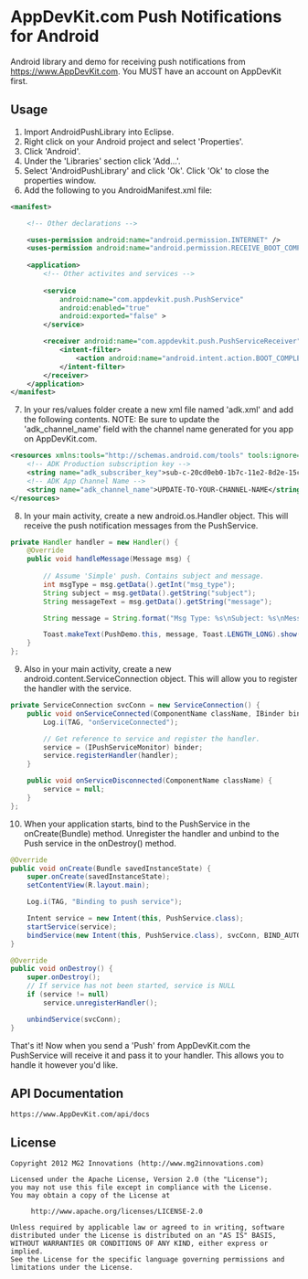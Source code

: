 AppDevKit.com Push Notifications for Android
============================================

Android library and demo for receiving push notifications from https://www.AppDevKit.com.  You MUST have an account on AppDevKit first.

Usage
-----
	
1. Import AndroidPushLibrary into Eclipse.
2. Right click on your Android project and select 'Properties'.
3. Click 'Android'.
4. Under the 'Libraries' section click 'Add...'.  
5. Select 'AndroidPushLibrary' and click 'Ok'. Click 'Ok' to close the properties window.
6. Add the following to you AndroidManifest.xml file:
	
```xml
<manifest>

	<!-- Other declarations -->

	<uses-permission android:name="android.permission.INTERNET" />
	<uses-permission android:name="android.permission.RECEIVE_BOOT_COMPLETED" />
	
	<application>
		<!-- Other activites and services -->
		
		<service
			android:name="com.appdevkit.push.PushService"
			android:enabled="true"
			android:exported="false" >
		</service>

		<receiver android:name="com.appdevkit.push.PushServiceReceiver" >
			<intent-filter>
				<action android:name="android.intent.action.BOOT_COMPLETED" />
			</intent-filter>
		</receiver>
	</application>
</manifest>
```

7. In your res/values folder create a new xml file named 'adk.xml' and add the following contents.  NOTE: Be sure to update the 'adk_channel_name' field with the channel name generated for you app on AppDevKit.com.

```xml
<resources xmlns:tools="http://schemas.android.com/tools" tools:ignore="TypographyDashes">
	<!-- ADK Production subscription key -->
    <string name="adk_subscriber_key">sub-c-20cd0eb0-1b7c-11e2-8d2e-15ce9941f8cb</string>
    <!-- ADK App Channel Name -->
  	<string name="adk_channel_name">UPDATE-TO-YOUR-CHANNEL-NAME</string>
</resources>
```

8. In your main activity, create a new android.os.Handler object.  This will receive the push notification messages from the PushService.
	
```java
private Handler handler = new Handler() {
	@Override
	public void handleMessage(Message msg) {
		
		// Assume 'Simple' push. Contains subject and message.
	    int msgType = msg.getData().getInt("msg_type");
	    String subject = msg.getData().getString("subject");
	    String messageText = msg.getData().getString("message");

	    String message = String.format("Msg Type: %s\nSubject: %s\nMessage: %s", msgType, subject, messageText);

	    Toast.makeText(PushDemo.this, message, Toast.LENGTH_LONG).show();
	}
};
```

9. Also in your main activity, create a new android.content.ServiceConnection object.  This will allow you to register the handler with the service.
	
```java
private ServiceConnection svcConn = new ServiceConnection() {
	public void onServiceConnected(ComponentName className, IBinder binder) {
	    Log.i(TAG, "onServiceConnected");

	    // Get reference to service and register the handler.
	    service = (IPushServiceMonitor) binder;
	    service.registerHandler(handler);
	}

	public void onServiceDisconnected(ComponentName className) {
	    service = null;
	}
};
```

10. When your application starts, bind to the PushService in the onCreate(Bundle) method.  Unregister the handler and unbind to the Push service in the onDestroy() method.
	
```java
@Override
public void onCreate(Bundle savedInstanceState) {
	super.onCreate(savedInstanceState);
	setContentView(R.layout.main);

	Log.i(TAG, "Binding to push service");

	Intent service = new Intent(this, PushService.class);
	startService(service);
	bindService(new Intent(this, PushService.class), svcConn, BIND_AUTO_CREATE);
}

@Override
public void onDestroy() {
	super.onDestroy();
	// If service has not been started, service is NULL
	if (service != null)
		service.unregisterHandler();

	unbindService(svcConn);
}
```

That's it!  Now when you send a 'Push' from AppDevKit.com the PushService will receive it and pass it to your handler.  This allows you to handle it however you'd like.

API Documentation
-----------------
	https://www.AppDevKit.com/api/docs

License
-------

	Copyright 2012 MG2 Innovations (http://www.mg2innovations.com)
	
	Licensed under the Apache License, Version 2.0 (the "License");
	you may not use this file except in compliance with the License.
	You may obtain a copy of the License at
	
	     http://www.apache.org/licenses/LICENSE-2.0
	
	Unless required by applicable law or agreed to in writing, software
	distributed under the License is distributed on an "AS IS" BASIS,
	WITHOUT WARRANTIES OR CONDITIONS OF ANY KIND, either express or implied.
	See the License for the specific language governing permissions and
	limitations under the License.